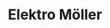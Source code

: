 ---
title: "Elektro Möller"
url: /wartenberg/elektro-moeller-lauterbacher-strasse/
shop: Elektronik
---
